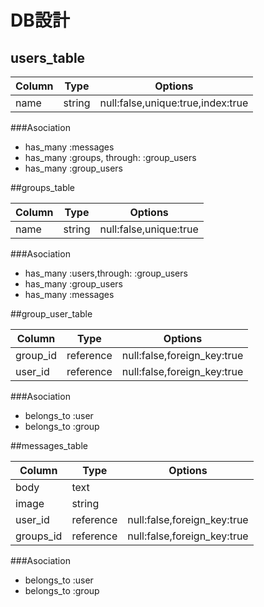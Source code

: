 # DB設計
## users_table

|Column    |Type       |Options                          |
|----------|-----------|---------------------------------|
|name      |string     |null:false,unique:true,index:true|


###Asociation
- has_many :messages
- has_many :groups, through: :group_users
- has_many :group_users


##groups_table

|Column       |Type       |Options               |
|-------------|-----------|----------------------|
|name         |string     |null:false,unique:true|



###Asociation
- has_many :users,through: :group_users
- has_many :group_users
- has_many :messages



##group_user_table

|Column       |Type       |Options                    |
|-------------|-----------|---------------------------|
|group_id     |reference  |null:false,foreign_key:true|
|user_id      |reference  |null:false,foreign_key:true|


###Asociation
- belongs_to :user
- belongs_to :group






##messages_table

|Column       |Type         |Options                    |
|-------------|-------------|---------------------------|
|body         |text         |                           |
|image        |string       |                           |
|user_id      |reference    |null:false,foreign_key:true|
|groups_id    |reference    |null:false,foreign_key:true|


###Asociation
- belongs_to :user
- belongs_to :group




